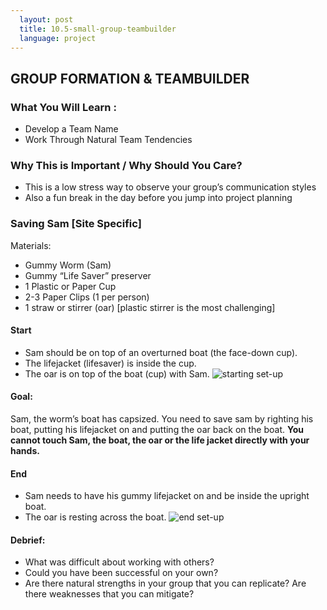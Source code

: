 ```yaml
---
  layout: post
  title: 10.5-small-group-teambuilder
  language: project
---
```

## GROUP FORMATION & TEAMBUILDER
### What You Will Learn  :
* Develop a Team Name
* Work Through Natural Team Tendencies

### Why This is Important / Why Should You Care?
* This is a low stress way to observe your group’s communication styles
* Also a fun break in the day before you jump into project planning

### Saving Sam [Site Specific]
Materials:
* Gummy Worm (Sam)
* Gummy “Life Saver” preserver
* 1 Plastic or Paper Cup
* 2-3 Paper Clips (1 per person)
* 1 straw or stirrer (oar) [plastic stirrer is the most challenging]

#### Start
* Sam should be on top of an overturned boat (the face-down cup).
* The lifejacket (lifesaver) is inside the cup.
* The oar is on top of the boat (cup) with Sam.
![starting set-up](http://1.bp.blogspot.com/-5NXcgToJLX4/UiwOTRaCKRI/AAAAAAAAAL8/qxma5FfgQNo/s1600/IMG_2205.JPG)

#### Goal:
Sam, the worm’s boat has capsized. You need to save sam by righting his boat, putting his lifejacket on and putting the oar back on the boat. **You cannot touch Sam, the boat, the oar or the life jacket directly with your hands.**

#### End
* Sam needs to have his gummy lifejacket on and be inside the upright boat.
* The oar is resting across the boat.
![end set-up](http://3.bp.blogspot.com/-hlq-At5cVSI/UiwOTW2nfXI/AAAAAAAAAMA/LJpx-1ugYN0/s1600/IMG_2197.JPG)

#### Debrief:
* What was difficult about working with others?
* Could you have been successful on your own?
* Are there natural strengths in your group that you can replicate? Are there weaknesses that you can mitigate?

